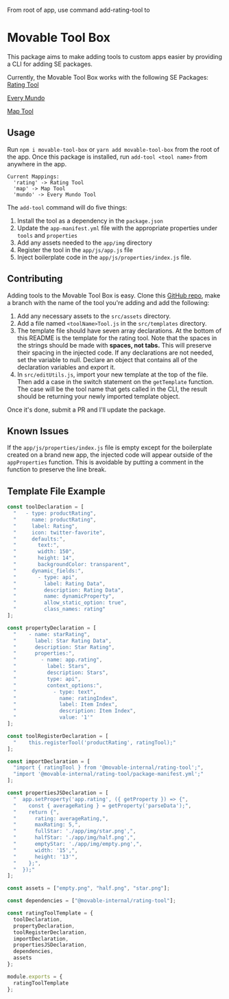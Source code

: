 From root of app, use command add-rating-tool to

# Movable Tool Box

This package aims to make adding tools to custom apps easier by providing a CLI for adding SE packages.

Currently, the Movable Tool Box works with the following SE Packages:
[Rating Tool](https://github.com/movableink/se-packages/tree/master/rating-tool)

[Every Mundo](https://github.com/movableink/se-packages/tree/master/every-mundo)

[Map Tool](https://github.com/movableink/se-packages/tree/master/map-tool)

## Usage

Run `npm i movable-tool-box` or `yarn add movable-tool-box` from the root of the app.
Once this package is installed, run `add-tool <tool name>` from anywhere in the app.

```
Current Mappings:
  'rating' -> Rating Tool
  'map' -> Map Tool
  'mundo' -> Every Mundo Tool
```

The `add-tool` command will do five things:

1. Install the tool as a dependency in the `package.json`
2. Update the `app-manifest.yml` file with the appropriate properties under `tools` and `properties`
3. Add any assets needed to the `app/img` directory
4. Register the tool in the `app/js/app.js` file
5. Inject boilerplate code in the `app/js/properties/index.js` file.

## Contributing

Adding tools to the Movable Tool Box is easy. Clone this [GitHub repo](https://github.com/curtmorgan3/movable_add_tool), make a branch with the name of the tool you're adding and add the following:

1.  Add any necessary assets to the `src/assets` directory.
2.  Add a file named `<toolName>Tool.js` in the `src/templates` directory.
3.  The template file should have seven array declarations. At the bottom of this README is the template for the rating tool. Note that the spaces in the strings should be made with **spaces, not tabs.** This will preserve their spacing in the injected code. If any declarations are not needed, set the variable to null. Declare an object that contains all of the declaration variables and export it.
4.  In `src/editUtils.js`, import your new template at the top of the file. Then add a case in the switch statement on the `getTemplate` function. The case will be the tool name that gets called in the CLI, the result should be returning your newly imported template object.

Once it's done, submit a PR and I'll update the package.

## Known Issues

If the `app/js/properties/index.js` file is empty except for the boilerplate created on a brand new app, the injected code will appear outside of the `appProperties` function. This is avoidable by putting a comment in the function to preserve the line break.

## Template File Example

```JavaScript
const toolDeclaration = [
  "   - type: productRating",
  "     name: productRating",
  "     label: Rating",
  "     icon: twitter-favorite",
  "     defaults:",
  "       text:",
  "       width: 150",
  "       height: 14",
  "       backgroundColor: transparent",
  "     dynamic_fields:",
  "       - type: api",
  "         label: Rating Data",
  "         description: Rating Data",
  "         name: dynamicProperty",
  "         allow_static_option: true",
  "         class_names: rating"
];

const propertyDeclaration = [
  "    - name: starRating",
  "      label: Star Rating Data",
  "      description: Star Rating",
  "      properties:",
  "        - name: app.rating",
  "          label: Stars",
  "          description: Stars",
  "          type: api",
  "          context_options:",
  "            - type: text",
  "              name: ratingIndex",
  "              label: Item Index",
  "              description: Item Index",
  "              value: '1'"
];

const toolRegisterDeclaration = [
  "    this.registerTool('productRating', ratingTool);"
];

const importDeclaration = [
  "import { ratingTool } from '@movable-internal/rating-tool';",
  "import '@movable-internal/rating-tool/package-manifest.yml';"
];

const propertiesJSDeclaration = [
  "  app.setProperty('app.rating', ({ getProperty }) => {",
  "    const { averageRating } = getProperty('parseData');",
  "    return {",
  "      rating: averageRating,",
  "      maxRating: 5,",
  "      fullStar: './app/img/star.png',",
  "      halfStar: './app/img/half.png',",
  "      emptyStar: './app/img/empty.png',",
  "      width: '15',",
  "      height: '13'",
  "    };",
  "  });"
];

const assets = ["empty.png", "half.png", "star.png"];

const dependencies = ["@movable-internal/rating-tool"];

const ratingToolTemplate = {
  toolDeclaration,
  propertyDeclaration,
  toolRegisterDeclaration,
  importDeclaration,
  propertiesJSDeclaration,
  dependencies,
  assets
};

module.exports = {
  ratingToolTemplate
};

```
